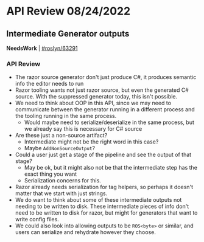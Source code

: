 # API Review 08/24/2022

##  Intermediate Generator outputs

**NeedsWork** | [#roslyn/63291](https://github.com/dotnet/roslyn/issues/63291#issuecomment-1226474936)

### API Review

* The razor source generator don't just produce C#, it produces semantic info the editor needs to run
* Razor tooling wants not just razor source, but even the generated C# source. With the suppressed generator today, this isn't possible.
* We need to think about OOP in this API, since we may need to communicate between the generator running in a different process and the tooling running in the same process.
  * Would maybe need to serialize/deserialize in the same process, but we already say this is necessary for C# source
* Are these just a non-source artifact?
  * Intermediate might not be the right word in this case?
  * Maybe `AddNonSourceOutput`?
* Could a user just get a stage of the pipeline and see the output of that stage?
  * May be ok, but it might also not be that the intermediate step has the exact thing you want
  * Serialization concerns for this.
* Razor already needs serialization for tag helpers, so perhaps it doesn't matter that we start with just strings.
* We do want to think about some of these intermediate outputs not needing to be written to disk. These intermediate pieces of info don't need to be written to disk for razor, but might for generators that want to write config files.
* We could also look into allowing outputs to be `ROS<byte>` or similar, and users can serialize and rehydrate however they choose.

